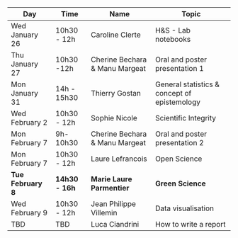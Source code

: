 ﻿|Day| Time |Name|Topic|
|--|--|--|--|
|Wed January 26|10h30 - 12h|Caroline Clerte|H&S - Lab notebooks|
|Thu January 27|10h30 -12h|Cherine Bechara & Manu Margeat|Oral and poster presentation 1|
|Mon January 31|14h - 15h30|Thierry Gostan|General statistics & concept of epistemology|
|Wed February 2|10h30 - 12h|Sophie Nicole|Scientific Integrity|
|Mon February 7|9h-10h30|Cherine Bechara & Manu Margeat|Oral and poster presentation 2|
|Mon February 7|10h30 - 12h|Laure Lefrancois|Open Science|
|**Tue February 8**|**14h30 - 16h**|**Marie Laure Parmentier**|**Green Science**|
|Wed February 9|10h30 - 12h|Jean Philippe Villemin|Data visualisation|
|TBD|TBD|Luca Ciandrini|How to write a report|



